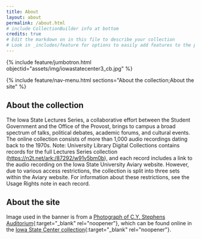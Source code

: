 ```yaml
---
title: About
layout: about
permalink: /about.html
# include CollectionBuilder info at bottom
credits: true
# Edit the markdown on in this file to describe your collection
# Look in _includes/feature for options to easily add features to the page
---
```


{% include feature/jumbotron.html objectid="assets/img/iowastatecenter3_cb.jpg" %} 

{% include feature/nav-menu.html sections="About the collection;About the site" %}

## About the collection

The Iowa State Lectures Series, a collaborative effort between the Student Government and the Office of the Provost, brings to campus a broad spectrum of talks, political debates, academic forums, and cultural events. The online collection consists of more than 1,000 audio recordings dating back to the 1970s. Note: University Library Digital Collections contains records for the full Lectures Series collection (https://n2t.net/ark:/87292/w91v5bm0b), and each record includes a link to the audio recording on the Iowa State University Aviary website. However, due to various access restrictions, the collection is split into three sets within the Aviary website. For information about these restrictions, see the Usage Rights note in each record.

## About the site
Image used in the banner is from a [Photograph of C.Y. Stephens Auditorium](https://n2t.net/ark:/87292/w97z7s){:target="_blank" rel="noopener"}, which can be found online in the [Iowa State Center collection](https://n2t.net/ark:/87292/w92v2c93b){:target="_blank" rel="noopener"}.